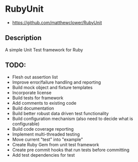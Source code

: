 # RubyUnit

* https://github.com/matthewclower/RubyUnit

## Description

A simple Unit Test framework for Ruby

## TODO:

* Flesh out assertion list
* Improve error/failure handling and reporting
* Build mock object and fixture templates
* Incorporate license
* Build tests for framework
* Add comments to existing code
* Build documentation
* Build better robust data driven test functionality
* Build configuration mechanism (also need to decide what is configurable)
* Build code coverage reporting
* Implement multi-threaded testing
* Move current "test" into "example"
* Create Ruby Gem from unit test framework
* Create pre commit hooks that run tests before committing
* Add test dependencies for test
